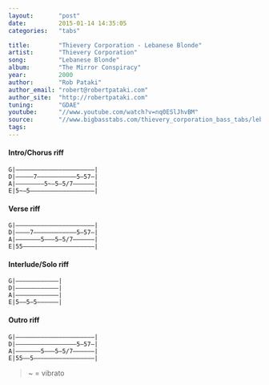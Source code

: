 ```yaml
---
layout:       "post"
date:         2015-01-14 14:35:05
categories:   "tabs"

title:        "Thievery Corporation - Lebanese Blonde"
artist:       "Thievery Corporation"
song:         "Lebanese Blonde"
album:        "The Mirror Conspiracy"
year:         2000
author:       "Rob Pataki"
author_email: "robert@robertpataki.com"
author_site:  "http://robertpataki.com"
tuning:       "GDAE"
youtube:      "//www.youtube.com/watch?v=nq0ESlJhvBM"
source:       "//www.bigbasstabs.com/thievery_corporation_bass_tabs/lebanese_blonde.html"
tags:         
---
```


#### Intro/Chorus riff
```
G|——————————————————————|
D|—————7———————————5—57—|
A|————————5~—5—5/7——————|
E|5~—5——————————————————|
```

#### Verse riff

```
G|——————————————————————|
D|————7————————————5—57—|
A|———————5———5—5/7——————|
E|55————————————————————|
```

#### Interlude/Solo riff
```
G|————————————|
D|————————————|
A|————————————|
E|5——5—5——————|
```

#### Outro riff
```
G|——————————————————————|
D|—————————————————5—57—|
A|———————5———5—5/7——————|
E|55——5—————————————————|
```

> ~ = vibrato